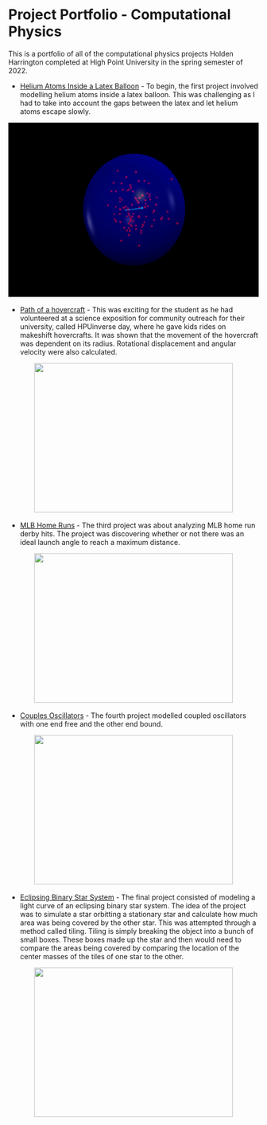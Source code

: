 # Project Portfolio - Computational Physics

This is a portfolio of all of the computational physics projects Holden Harrington completed at High Point University in the spring semester of 2022.  

* [Helium Atoms Inside a Latex Balloon](https://github.com/HPUPhysics-PHY2200-S22/00-project-Holden-Harrington.git) - To begin, the first project involved modelling helium atoms inside a latex balloon.  This was challenging as I had to take into account the gaps between the latex and let helium atoms escape slowly.

<p align="center">
  <img 
    width="560"
    height="350"
    src="00-Picture.png"
  >
</p>

* [Path of a hovercraft](https://github.com/HPUPhysics-PHY2200-S22/01-project-Holden-Harrington.git) -  This was exciting for the student as he had volunteered at a science exposition for community outreach for their university, called HPUinverse day, where he gave kids rides on makeshift hovercrafts.  It was shown that the movement of the hovercraft was dependent on its radius.  Rotational displacement and angular velocity were also calculated.

<p align="center">
  <img 
    width="400"
    height="300"
    src="01-Picture.jpg"
  >
</p>

* [MLB Home Runs](https://github.com/HPUPhysics-PHY2200-S22/02-project-Holden-Harrington.git) - The third project was about analyzing MLB home run derby hits.  The project was discovering whether or not there was an ideal launch angle to reach a maximum distance.

<p align="center">
  <img 
    width="400"
    height="300"
    src="02-Picture.jpg"
  >
</p>

* [Couples Oscillators](<https://github.com/HPUPhysics-PHY2200-S22/03-project-Holden-Harrington.git>) - The fourth project modelled coupled oscillators with one end free and the other end bound.

<p align="center">
  <img 
    width="400"
    height="300"
    src="03-Picture.jpg"
  >
</p>

* [Eclipsing Binary Star System](<https://github.com/Holden-Harrington/Final_Portfolio_Computational_Physics/blob/main/Final-Project-Holden_Harrington.ipynb>) - The final project consisted of modeling a light curve of an eclipsing binary star system.  The idea of the project was to simulate a star orbitting a stationary star and calculate how much area was being covered by the other star.  This was attempted through a method called tiling.  Tiling is simply breaking the object into a bunch of small boxes.  These boxes made up the star and then would need to compare the areas being covered by comparing the location of the center masses of the tiles of one star to the other.

<p align="center">
  <img 
    width="400"
    height="300"
    src="04-Picture.jpg"
  >
</p>
